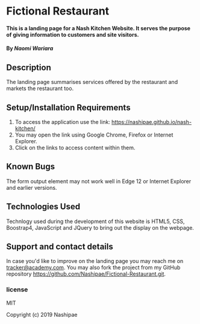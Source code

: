 # Fictional Restaurant

#### This is a landing page for a Nash Kitchen Website. It serves the purpose of giving information to customers and site visitors.



#### By *Naomi Wariara*

## Description

The landing page summarises services offered by the restaurant and markets the restaurant too.

## Setup/Installation Requirements

1. To access the application use the link: https://nashipae.github.io/nash-kitchen/
2. You may open the link using Google Chrome, Firefox or Internet Explorer.
3. Click on the links to access content within them.

## Known Bugs
The form output element may not work well in Edge 12 or Internet Explorer and earlier versions.
## Technologies Used
 Technlogy used during the development of this website is  HTML5, CSS, Boostrap4, JavaScript and JQuery to bring out the display on the webpage.

## Support and contact details
In case you'd like to improve on the landing page you may reach me on tracker@academy.com. You may also fork the project from my GitHub repository https://github.com/Nashipae/Fictional-Restaurant.git.

### license
MIT

Copyright (c) 2019 Nashipae
